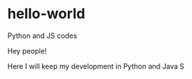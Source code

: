 # hello-world
Python and JS codes

Hey people!

Here I will keep my development in Python and Java S
